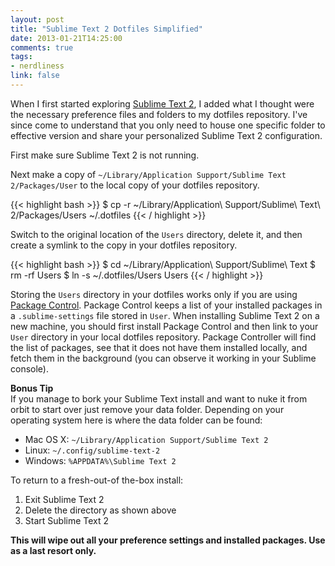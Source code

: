 ```yaml
---
layout: post
title: "Sublime Text 2 Dotfiles Simplified"
date: 2013-01-21T14:25:00
comments: true
tags:
- nerdliness
link: false
---
```

When I first started exploring [Sublime Text 2](http://www.sublimetext.com/ "Sublime Text"), I added what I thought were the necessary preference files and folders to my dotfiles repository. I've since come to understand that you only need to house one specific folder to effective version and share your personalized Sublime Text 2 configuration.

First make sure Sublime Text 2 is not running. 

Next make a copy of `~/Library/Application Support/Sublime Text 2/Packages/User` to the local copy of your dotfiles repository.

{{< highlight bash  >}}
$ cp -r ~/Library/Application\ Support/Sublime\ Text\ 2/Packages/Users ~/.dotfiles
{{< / highlight >}}

Switch to the original location of the `Users` directory, delete it, and then create a symlink to the copy in your dotfiles repository.

{{< highlight bash  >}}
$ cd ~/Library/Application\ Support/Sublime\ Text
$ rm -rf Users
$ ln -s ~/.dotfiles/Users Users
{{< / highlight >}}

Storing the `Users` directory in your dotfiles works only if you are using [Package Control](http://wbond.net/sublime_packages/package_control "Package Control"). Package Control keeps a list of your installed packages in a `.sublime-settings` file stored in `User`. When installing Sublime Text 2 on a new machine, you should first install Package Control and then link to your `User` directory in your local dotfiles repository. Package Controller will find the list of packages, see that it does not have them installed locally, and fetch them in the background (you can observe it working in your Sublime console).

**Bonus Tip**  
If you manage to bork your Sublime Text install and want to nuke it from orbit to start over just remove your data folder. Depending on your operating system here is where the data folder can be found:

* Mac OS X: `~/Library/Application Support/Sublime Text 2`
* Linux: `~/.config/sublime-text-2`
* Windows: `%APPDATA%\Sublime Text 2`

To return to a fresh-out-of the-box install:

1. Exit Sublime Text 2
2. Delete the directory as shown above
3. Start Sublime Text 2

**This will wipe out all your preference settings and installed packages. Use as a last resort only.**

